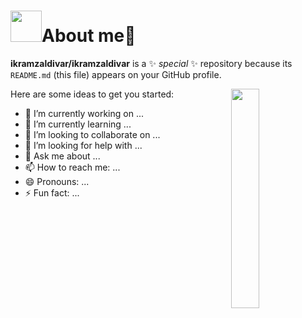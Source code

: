 # <img src="https://media.giphy.com/media/VgCDAzcKvsR6OM0uWg/giphy.gif" width="50"/>About me🌟


**ikramzaldivar/ikramzaldivar** is a ✨ _special_ ✨ repository because its `README.md` (this file) appears on your GitHub profile.

<img align='right' src="https://media.giphy.com/media/e9BUxDjZUk6dZeicZl/giphy.gif" width="30%"/>



Here are some ideas to get you started:

- 🔭 I’m currently working on ...
- 🌱 I’m currently learning ...
- 👯 I’m looking to collaborate on ...
- 🤔 I’m looking for help with ...
- 💬 Ask me about ...
- 📫 How to reach me: ...
- 😄 Pronouns: ...
- ⚡ Fun fact: ...

